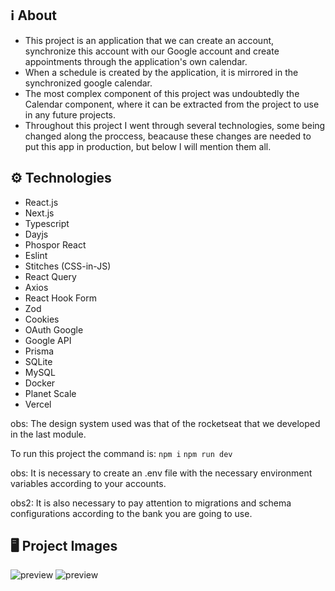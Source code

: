 ## ℹ️ About

- This project is an application that we can create an account, synchronize this account with our Google account and create appointments through the application's own calendar.
- When a schedule is created by the application, it is mirrored in the synchronized google calendar.
- The most complex component of this project was undoubtedly the Calendar component, where it can be extracted from the project to use in any future projects.
- Throughout this project I went through several technologies, some being changed along the proccess, beacause these changes are needed to put this app in production, but below I will mention them all.

## ⚙️ Technologies
- React.js
- Next.js
- Typescript
- Dayjs
- Phospor React
- Eslint
- Stitches (CSS-in-JS)
- React Query
- Axios
- React Hook Form
- Zod
- Cookies
- OAuth Google
- Google API
- Prisma
- SQLite
- MySQL
- Docker
- Planet Scale
- Vercel

obs: The design system used was that of the rocketseat that we developed in the last module.

To run this project the command is:
```npm i```
```npm run dev```

obs: It is necessary to create an .env file with the necessary environment variables according to your accounts.

obs2: It is also necessary to pay attention to migrations and schema configurations according to the bank you are going to use.


## 🖥 Project Images

![preview](./IgniteCall.gif)
![preview](./GoogleCalendarMirror.png)